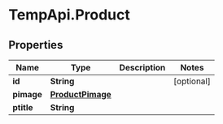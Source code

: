 # TempApi.Product

## Properties

Name | Type | Description | Notes
------------ | ------------- | ------------- | -------------
**id** | **String** |  | [optional] 
**pimage** | [**ProductPimage**](ProductPimage.md) |  | 
**ptitle** | **String** |  | 


